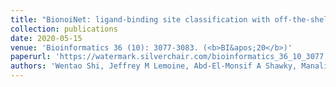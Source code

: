 ```yaml
---
title: "BionoiNet: ligand-binding site classification with off-the-shelf deep neural network"
collection: publications
date: 2020-05-15
venue: 'Bioinformatics 36 (10): 3077-3083. (<b>BI&apos;20</b>)'
paperurl: 'https://watermark.silverchair.com/bioinformatics_36_10_3077.pdf?token=AQECAHi208BE49Ooan9kkhW_Ercy7Dm3ZL_9Cf3qfKAc485ysgAAA6AwggOcBgkqhkiG9w0BBwagggONMIIDiQIBADCCA4IGCSqGSIb3DQEHATAeBglghkgBZQMEAS4wEQQM3mU77HlP3TDXiZ--AgEQgIIDU6SpQzDCPuBtfFmFYUCPj5sgKgYuLrdmt2Wp2kgZTVSmqhJKqKdL-Oh8eXpkjJcZd8uhyPIqhqtS1LgR0x03nnq8Az0bdtZcUtiDuo75mmvuti9cYrhdrFmccnd8KRCcKNarjIjiStTc_VFNXe1ZI4FinBf1VV-PD686iB7o21elCIFE2mpis44RMUwCw_uiQSRHr3m9wLcQjFu151sifDyEZrRYSerhBxuxz-nxFku6cPIR4EoYwAdbitg3Q32MN7_EOLGYGicUXWeBhKRC0svdX0uFTMEkkj0lUNV8uJNsPOaud68aBPU1daY_ARrDNkn9IkoQiudcQVOaT_nH0wIva817gquKQMzbMcf4WRPZqX_1tFX26Z2irY5OUhzaqXgFACnTFJHBccT1KZuz2VabW8ynAaDrOKzxwBg-KH0g07NxYiDaRJ-6cEQvooQMmIgXxb72Mdn1MB7Suk6N_sXOj8mTZvD3-OIjAriCss7SPMIyRN-OUCy5AHfxYFR_jr7a_NvXfzHtK5pdLQ0TwBB-bwxg0GgCalqineNOWhHDuxVLEmSRRAFQ8DSCkilSh2mxJE5xbY9a0UntKMfAiV0_BJpgWC9On-GfqfmkcHF11BukUnlBNnjEETScir4HB6VuiMV8j25pCXrVMqShwl19g8hO2iU5VFPEwNF4axapAf4mzUcCVKOoDHJxpg6D8CYro5mgH4QQjCcdVnU0htOVoCqPI-nHNqyKYV1RTDArQh1TxgZNQv7jz7zE3cdgg4mLZ4cQqSEUPWK5-Zo0qIMZd0jpkUF0jXRm89gE1r0jTzqpb7Uc0JWL6bO-5R0jxZNM4-ugw3glPUxoo03LHPqYqRhfTGwFXVH1DKfGJztME6NFuqgTNOaoakEg0MQ7EIetBRvhLrCpipGZ4UOrqXMulsEN1E1FojmhjqYPhFxK1p1GYVzpHL1CvsQNWwGpvyLc9VezumDX2D79kDSATMiBgUGX_EptkSmbleQixab1ZWpAwEOMEvyG_8f_mKTi3X7SnmvogDbXPzembOdYHNz7r0LGgGVdBvg4QOVS9tKvE3L5O3q-Xh3W9-IGg8t4dTM7nLRHmo8nVImE952ig-Qv0uJoP4DJQk_ctuxonHotrsXI'
authors: 'Wentao Shi, Jeffrey M Lemoine, Abd-El-Monsif A Shawky, Manali Singha, Limeng Pu, <u>Shuangyan Yang</u>, J Ramanujam, Michal Brylinski'
---
```

